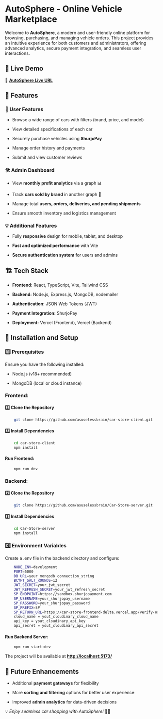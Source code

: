 AutoSphere - Online Vehicle Marketplace
======================================

Welcome to **AutoSphere**, a modern and user-friendly online platform for browsing, purchasing, and managing vehicle orders. This project provides an intuitive experience for both customers and administrators, offering advanced analytics, secure payment integration, and seamless user interactions.

🚀 Live Demo
------------

🔗 [**AutoSphere Live URL**](https://car-store-frontend-delta.vercel.app/)

📌 Features
-----------

### 🛒 **User Features**

*   Browse a wide range of cars with filters (brand, price, and model)
    
*   View detailed specifications of each car
    
*   Securely purchase vehicles using **ShurjoPay**
    
*   Manage order history and payments
    
*   Submit and view customer reviews
    

### 🛠 **Admin Dashboard**

*   View **monthly profit analytics** via a graph 📊
    
*   Track **cars sold by brand** in another graph 🚗
    
*   Manage total **users, orders, deliveries, and pending shipments**
    
*   Ensure smooth inventory and logistics management
    

### 💡 **Additional Features**

*   Fully **responsive** design for mobile, tablet, and desktop
    
*   **Fast and optimized performance** with Vite
    
*   **Secure authentication system** for users and admins
    

🏗️ Tech Stack
--------------

*   **Frontend:** React, TypeScript, Vite, Tailwind CSS
    
*   **Backend:** Node.js, Express.js, MongoDB, nodemailer
    
*   **Authentication:** JSON Web Tokens (JWT)
    
*   **Payment Integration:** ShurjoPay
    
*   **Deployment:** Vercel (Frontend), Vercel (Backend)
    

📂 Installation and Setup
-------------------------

### **1️⃣ Prerequisites**

Ensure you have the following installed:

*   Node.js (v18+ recommended)
    
*   MongoDB (local or cloud instance)


### Frontend:  

#### **2️⃣ Clone the Repository**

```bash
    git clone https://github.com/asuselessbrain/car-store-client.git
  ```

#### **3️⃣ Install Dependencies**

```bash
    cd car-store-client
    npm install
  ```

#### Run Frontend:
```bash
    npm run dev
  ```

### Backend:

#### **2️⃣ Clone the Repository**

```bash
    git clone https://github.com/asuselessbrain/Car-Store-server.git
  ```

#### **3️⃣ Install Dependencies**

```bash
    cd Car-Store-server
    npm install
  ```

### **4️⃣ Environment Variables**

Create a .env file in the backend directory and configure:

```bash
    NODE_ENV=development
    PORT=5000  
    DB_URL=your_mongodb_connection_string   
    BCYPT_SALT_ROUNDS=12  
    JWT_SECRET=your_jwt_secret  
    JWT_REFRESH_SECRET=your_jwt_refresh_secret   
    SP_ENDPOINT=https://sandbox.shurjopayment.com  
    SP_USERNAME=your_shurjopay_username 
    SP_PASSWORD=your_shurjopay_password   
    SP_PREFIX=SP  
    SP_RETURN_URL=https://car-store-frontend-delta.vercel.app/verify-order
    cloud_name = yout_cloudinary_cloud_name
    api_key = yout_cloudinary_api_key
    api_secret = yout_cloudinary_api_secret
  ```

#### Run Backend Server:

```bash
    npm run start:dev
  ```


The project will be available at [**http://localhost:5173/**](http://localhost:5173/)
    

🎯 Future Enhancements
----------------------

*   Additional **payment gateways** for flexibility
    
*   More **sorting and filtering** options for better user experience
    
*   Improved **admin analytics** for data-driven decisions
    

💡 _Enjoy seamless car shopping with AutoSphere!_ 🚗💨
